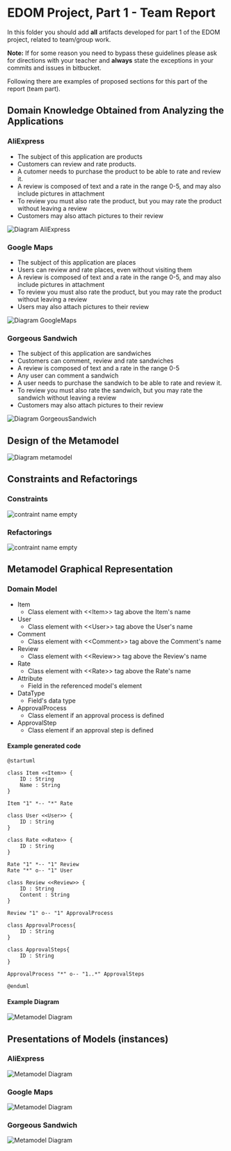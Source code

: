 # EDOM Project, Part 1 - Team Report

In this folder you should add **all** artifacts developed for part 1 of the EDOM project, related to team/group work.

**Note:** If for some reason you need to bypass these guidelines please ask for directions with your teacher and **always** state the exceptions in your commits and issues in bitbucket.

Following there are examples of proposed sections for this part of the report (team part).

## Domain Knowledge Obtained from Analyzing the Applications

### AliExpress

- The subject of this application are products
- Customers can review and rate products.
- A cutomer needs to purchase the product to be able to rate and review it.
- A review is composed of text and a rate in the range 0-5, and may also include pictures in attachment
- To review you must also rate the product, but you may rate the product without leaving a review
- Customers may also attach pictures to their review

![Diagram AliExpress](../diagrams/aliExpressDomain.svg)

### Google Maps

- The subject of this application are places
- Users can review and rate places, even without visiting them
- A review is composed of text and a rate in the range 0-5, and may also include pictures in attachment
- To review you must also rate the product, but you may rate the product without leaving a review
- Users may also attach pictures to their review

![Diagram GoogleMaps](../diagrams/googleMapsDomain.svg)

### Gorgeous Sandwich

- The subject of this application are sandwiches
- Customers can comment, review and rate sandwiches
- A review is composed of text and a rate in the range 0-5
- Any user can comment a sandwich
- A user needs to purchase the sandwich to be able to rate and review it.
- To review you must also rate the sandwich, but you may rate the sandwich without leaving a review
- Customers may also attach pictures to their review

![Diagram GorgeousSandwich](../diagrams/gorgeousSandwich.svg)

## Design of the Metamodel

![Diagram metamodel](../diagrams/metamodel.svg)

## Constraints and Refactorings

### Constraints

![contraint name empty](../diagrams/constraints.svg)

### Refactorings

![contraint name empty](../diagrams/refactorings.svg)

## Metamodel Graphical Representation

### Domain Model

- Item
  - Class element with <\<Item\>> tag above the Item's name
- User
  - Class element with <\<User\>> tag above the User's name
- Comment
  - Class element with <\<Comment\>> tag above the Comment's name
- Review
  - Class element with <\<Review\>> tag above the Review's name
- Rate
  - Class element with <\<Rate\>> tag above the Rate's name
- Attribute
  - Field in the referenced model's element
- DataType 
  - Field's data type
- ApprovalProcess
  - Class element if an approval process is defined
- ApprovalStep
  - Class element if an approval step is defined

#### Example generated code

```
@startuml

class Item <<Item>> {
    ID : String
    Name : String
}

Item "1" *-- "*" Rate

class User <<User>> {
    ID : String
}

class Rate <<Rate>> {
    ID : String
}

Rate "1" *-- "1" Review 
Rate "*" o-- "1" User

class Review <<Review>> {
    ID : String
    Content : String
}

Review "1" o-- "1" ApprovalProcess 

class ApprovalProcess{
    ID : String
}

class ApprovalSteps{
    ID : String
}

ApprovalProcess "*" o-- "1..*" ApprovalSteps 

@enduml
```

#### Example Diagram

![Metamodel Diagram](../diagrams/presentation-example.svg)

## Presentations of Models (instances)

### AliExpress

![Metamodel Diagram](../diagrams/presentation-aliexpress.svg)

### Google Maps

![Metamodel Diagram](../diagrams/presentation-maps.svg)

### Gorgeous Sandwich

![Metamodel Diagram](../diagrams/presentation-gorgeoussandwich.svg)